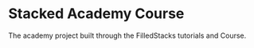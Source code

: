 # Stacked Academy Course

The academy project built through the FilledStacks tutorials and Course. 

